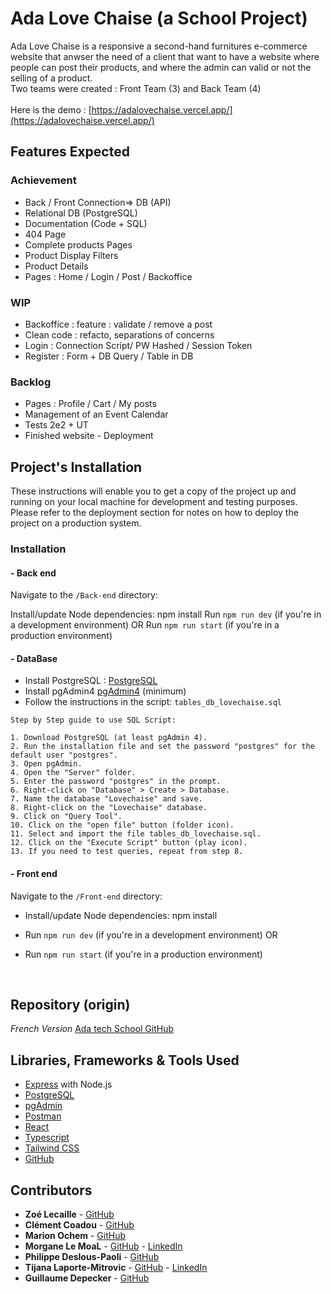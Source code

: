 # Ada Love Chaise (a School Project)
Ada Love Chaise is a responsive a second-hand furnitures e-commerce website that anwser the need of a client that want to have a website where people can post their products, and where the admin can valid or not the selling of a product.
<br>
Two teams were created : Front Team (3) and Back Team (4)
<br>
<br>
Here is the demo : [https://adalovechaise.vercel.app/](https://adalovechaise.vercel.app/)
<br>

## Features Expected
### Achievement
* Back / Front Connection=> DB (API)
* Relational DB (PostgreSQL)
* Documentation (Code + SQL) 
* 404 Page
* Complete products Pages
* Product Display Filters
* Product Details
* Pages : Home / Login / Post / Backoffice


### WIP

* Backoffice : feature :  validate / remove a post
* Clean code : refacto, separations of concerns
* Login : Connection Script/ PW Hashed / Session Token
* Register : Form + DB Query / Table in DB

### Backlog

* Pages : Profile / Cart / My posts
* Management of an Event Calendar
* Tests 2e2 + UT
* Finished website - Deployment

## Project's Installation

These instructions will enable you to get a copy of the project up and running on your local machine for development and testing purposes.
Please refer to the deployment section for notes on how to deploy the project on a production system.

### Installation 

#### - Back end

Navigate to the `/Back-end` directory:

Install/update Node dependencies: npm install
Run `npm run dev` (if you're in a development environment)
OR
Run `npm run start` (if you're in a production environment)

#### - DataBase

- Install PostgreSQL : [PostgreSQL](https://www.postgresql.org/)
- Install pgAdmin4 [pgAdmin4](https://www.pgadmin.org/) (minimum)
- Follow the instructions in the script: `tables_db_lovechaise.sql`

```
Step by Step guide to use SQL Script:

1. Download PostgreSQL (at least pgAdmin 4).
2. Run the installation file and set the password "postgres" for the default user "postgres".
3. Open pgAdmin.
4. Open the "Server" folder.
5. Enter the password "postgres" in the prompt.
6. Right-click on "Database" > Create > Database.
7. Name the database "Lovechaise" and save.
8. Right-click on the "Lovechaise" database.
9. Click on "Query Tool".
10. Click on the "open file" button (folder icon).
11. Select and import the file tables_db_lovechaise.sql.
12. Click on the "Execute Script" button (play icon).
13. If you need to test queries, repeat from step 8.
```

#### - Front end

Navigate to the `/Front-end`  directory:

- Install/update Node dependencies: npm install
- Run `npm run dev` (if you're in a development environment)
OR
- Run `npm run start` (if you're in a production environment)

  <br>
## Repository (origin)
<em>French Version</em>
[Ada tech School GitHub](https://github.com/adatechschool/projet-plateforme-de-vente-de-meubles-adalovechaises)


## Libraries, Frameworks & Tools Used

* [Express](https://expressjs.com/) with Node.js
* [PostgreSQL](https://www.postgresql.org/)
* [pgAdmin](https://www.pgadmin.org/)
* [Postman](https://www.postman.com/)
* [React](https://react.dev/)
* [Typescript](https://www.typescriptlang.org/)
* [Tailwind CSS](https://tailwindcss.com/)
* [GitHub](https://github.com/)

## Contributors

* **Zoé Lecaille** - [GitHub](https://github.com/zoeleca)
* **Clément Coadou** - [GitHub](https://github.com/Kushumai)
* **Marion Ochem** - [GitHub](https://github.com/MarionOchem)
* **Morgane Le MoaL** - [GitHub](https://github.com/M0nline) - [LinkedIn](https://www.linkedin.com/in/morganelemoal/)
* **Philippe Deslous-Paoli** - [GitHub](https://github.com/PDeslousPaoli)
* **Tijana Laporte-Mitrovic** - [GitHub](https://github.com/Tiki102) - [LinkedIn](https://www.linkedin.com/in/tijana-laporte-mitrovic-b13859152/)
* **Guillaume Depecker** - [GitHub](https://github.com/psykokwak0912)

